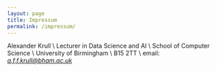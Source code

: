 ```yaml
---
layout: page
title: Impressum
permalink: /impressum/
---
```


Alexander Krull \\
Lecturer in Data Science and AI \\
School of Computer Science \\
University of Birmingham \\
B15 2TT \\
email: *a.f.f.krull@bham.ac.uk*
